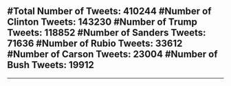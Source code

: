#Total Number of Tweets: 410244 
#Number of Clinton Tweets: 143230
#Number of Trump Tweets: 118852
#Number of Sanders Tweets: 71636
#Number of Rubio Tweets: 33612
#Number of Carson Tweets: 23004
#Number of Bush Tweets: 19912
---
---
